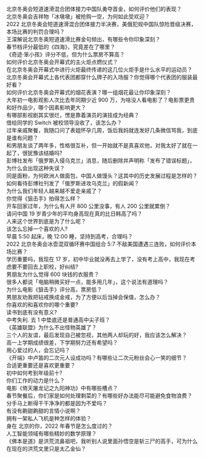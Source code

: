 北京冬奥会短道速滑混合团体接力中国队勇夺首金，如何评价他们的表现？  
北京冬奥会吉祥物「冰墩墩」被抢购一空，为何如此受欢迎？  
2022 北京冬奥会短道速滑混合团体接力半决赛，美俄犯规中国队惊险晋级决赛，本场比赛的判罚合理吗？  
王濛解说北京冬奥短道速滑比赛金句频出，有哪些令你印象深刻？  
春节档评分最低的《四海》，究竟差在了哪里？  
《奇迹·笨小孩》评分不低，但为什么票房不算高？  
如何评价北京冬奥会开幕式的主火炬点燃仪式？  
在北京冬奥会开幕式中进行火炬最终传递的这几位火炬手是什么水平的运动员？  
北京冬奥会开幕式上各代表团都穿什么牌子的入场服？你觉得哪个代表团的服装最好看？  
如何评价北京冬奥会开幕式的烟花表演？哪一组烟花最让你印象深刻？  
大年初一电影观影人次比去年同期少近 900 万，为啥没人看电影了？电影票更贵和好作品少，哪个因素影响更大？  
有哪部影视剧其实很烂，愣是靠着演员的演技成为经典？  
借给同学的 Switch 被校领导没收了，该怎么办？  
过年亲戚聚餐，我随口问了表姐怀孕几周，饭后我妈就连发好几条微信骂我，到底是谁有问题？  
和男朋友谈了两年多，性格很互补，但一开始就不是真喜欢他，对我太好了就在一起了，很犹豫该结婚吗?  
彭博社发布「俄罗斯入侵乌克兰」消息，随后删除并声明称「发布了错误标题」，为什么会出现这种失误？  
同是面粉，为何欧洲人做面包，中国人做馒头？这其中的历史发展过程是怎样的？  
如何看待彭博社刊发了「俄罗斯进攻乌克兰」的假新闻？  
为什么我们年轻人越来越不爱走亲戚了？  
你觉得《狙击手》拍得怎么样？  
开车回家过年，为什么有人开 800 公里没事，有人 200 公里就累倒？  
请问中国 19 岁青少年的平均身高现在真的比日韩高了吗？  
人来这个世界到底是为了什么呢？  
该怎么忘掉一个喜欢的人?  
早晨 5:50 起床，晚 12:00 睡，坚持到高考，合理吗？  
2022 北京冬奥会冰壶混双循环赛中国组合 5:7 不敌美国遭遇三连败，如何评价本场比赛？  
学历重要吗，我现在 17 岁，初中毕业就没再去上学了，没有考上高中，我现在考虑要不要回去上职校，好纠结?  
男朋友为什么觉得 600 块钱的衣服贵？  
很多人都说「电脑稍微买好一点，能多用几年」，这个说法有道理吗？  
为什么电影《狙击手》评分高，票房低？  
男朋友劝我把钻戒换成金戒，为了方便以后当掉会保值，怎么办？  
你喜欢的和喜欢你的哪个重要?  
读书到底有没有意义?  
中考失利. 去 1 中垫底还是普通高中尖子班？  
《英雄联盟》为什么不出怪物英雄了？  
三个人的友谊，最后发现自己被忽视，其他两人却玩的好，我应该怎么解决？  
高一上学期成绩很差，下学期努力还有希望吗？  
用心爱过的人，会忘记吗？  
《开端》中卢笛的二次元人设成功吗？有哪些让二次元粉丝会心一笑的细节？  
合适更重要还是喜欢更重要？  
初中如何考到年级前十?  
你们工作的动力是什么？  
电影《倚天屠龙记之九阳神功》中有哪些槽点？  
春节聚餐后，你们家是如何处理剩菜的？有哪些好办法能尽可能避免食物浪费？  
分手马上断得干干净净的都是因为不爱吗？  
有没有齁甜齁甜的言情小说啊？  
拥有一架私人飞机是种怎样的体验？  
身在  北京的你，2022 年春节是怎么度过的？  
人工智能领域有哪些精妙的数学原理？  
《佛本是道》是洪荒流鼻祖吧，我听别人说里面孙悟空是斩三尸的高手，可为什么在现在的洪荒文里只是太乙金仙？  

